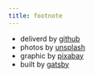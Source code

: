 ```yaml
---
title: footnote
---
```



* deliverd by [github](https://github.com/)
* photos by [unsplash](https://unsplash.com)
* graphic by [pixabay](https://pixabay.com)
* built by [gatsby](https://gatsby.com)
